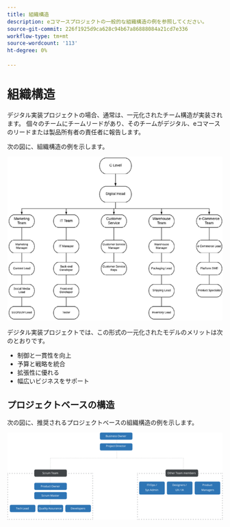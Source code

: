 ```yaml
---
title: 組織構造
description: eコマースプロジェクトの一般的な組織構造の例を参照してください。
source-git-commit: 226f1925d9ca628c94b67a86888084a21cd7e336
workflow-type: tm+mt
source-wordcount: '113'
ht-degree: 0%

---
```



# 組織構造

デジタル実装プロジェクトの場合、通常は、一元化されたチーム構造が実装されます。 個々のチームにチームリードがあり、そのチームがデジタル、eコマースのリードまたは製品所有者の責任者に報告します。

次の図に、組織構造の例を示します。

![組織構造図](../../assets/playbooks/org-structure.png)

デジタル実装プロジェクトでは、この形式の一元化されたモデルのメリットは次のとおりです。

- 制御と一貫性を向上
- 予算と戦略を統合
- 拡張性に優れる
- 幅広いビジネスをサポート

## プロジェクトベースの構造

次の図に、推奨されるプロジェクトベースの組織構造の例を示します。

![プロジェクトベースの組織構造図](../../assets/playbooks/org-structure-project.png)
